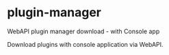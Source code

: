 # plugin-manager
WebAPI plugin manager download - with Console app

Download plugins with console application via WebAPI.
